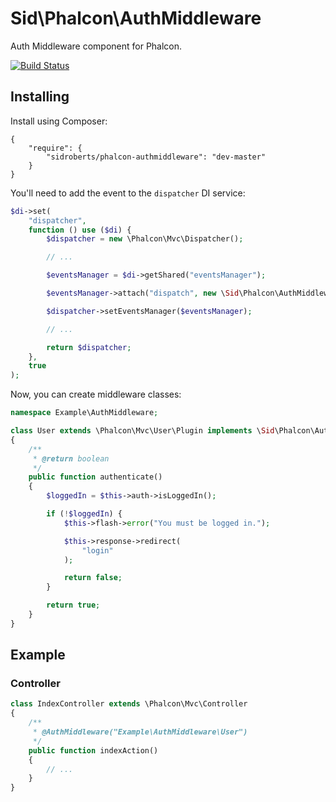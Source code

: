 Sid\Phalcon\AuthMiddleware
==========================

Auth Middleware component for Phalcon.



[![Build Status](https://travis-ci.org/SidRoberts/phalcon-authmiddleware.svg?branch=master)](https://travis-ci.org/SidRoberts/phalcon-authmiddleware)



## Installing ##

Install using Composer:

```
{
	"require": {
		"sidroberts/phalcon-authmiddleware": "dev-master"
	}
}
```

You'll need to add the event to the `dispatcher` DI service:

```php
$di->set(
	"dispatcher",
	function () use ($di) {
        $dispatcher = new \Phalcon\Mvc\Dispatcher();

        // ...

        $eventsManager = $di->getShared("eventsManager");

        $eventsManager->attach("dispatch", new \Sid\Phalcon\AuthMiddleware\Event());

        $dispatcher->setEventsManager($eventsManager);

        // ...

        return $dispatcher;
    },
    true
);
```

Now, you can create middleware classes:

```php
namespace Example\AuthMiddleware;

class User extends \Phalcon\Mvc\User\Plugin implements \Sid\Phalcon\AuthMiddleware\MiddlewareInterface
{
    /**
     * @return boolean
     */
    public function authenticate()
    {
        $loggedIn = $this->auth->isLoggedIn();

        if (!$loggedIn) {
            $this->flash->error("You must be logged in.");

            $this->response->redirect(
                "login"
            );

            return false;
        }

        return true;
    }
}
```



## Example ##

### Controller ###

```php
class IndexController extends \Phalcon\Mvc\Controller
{
    /**
     * @AuthMiddleware("Example\AuthMiddleware\User")
     */
    public function indexAction()
    {
    	// ...
    }
}
```
